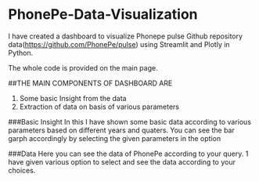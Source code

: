 # PhonePe-Data-Visualization
I have created a dashboard to visualize Phonepe pulse Github repository data(https://github.com/PhonePe/pulse) using Streamlit and Plotly in Python.

The whole code is provided on the main page.

##THE MAIN COMPONENTS OF DASHBOARD ARE
1. Some basic Insight from the data
2. Extraction of data on basis of various parameters

###Basic Insight
In this I have shown some basic data according to various parameters based on different years and quaters.
You can see the bar garph accordingly by selecting the given parameters in the option

###Data
Here you can see the data of PhonePe according to your query. 1 have given various option to select and 
see the data according to your choices.

